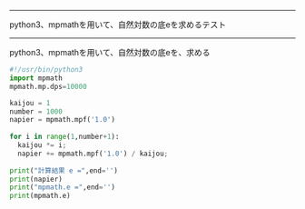 


**************************************************


python3、mpmathを用いて、自然対数の底eを求めるテスト


**************************************************



python3、mpmathを用いて、自然対数の底eを、求める

```e.py
#!/usr/bin/python3
import mpmath
mpmath.mp.dps=10000

kaijou = 1
number = 1000
napier = mpmath.mpf('1.0')
 
for i in range(1,number+1):
  kaijou *= i;
  napier += mpmath.mpf('1.0') / kaijou;
 
print("計算結果 e =",end='')
print(napier)
print("mpmath.e =",end='')
print(mpmath.e)
```

